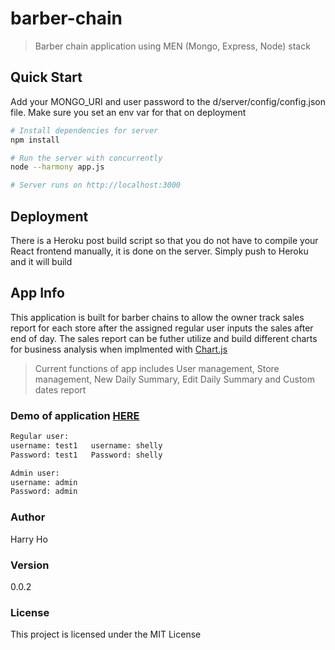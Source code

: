 # barber-chain
> Barber chain application using MEN (Mongo, Express, Node) stack

## Quick Start

Add your MONGO_URI and user password to the d/server/config/config.json file. Make sure you set an env var for that on deployment

```bash
# Install dependencies for server
npm install

# Run the server with concurrently
node --harmony app.js

# Server runs on http://localhost:3000
```

## Deployment

There is a Heroku post build script so that you do not have to compile your React frontend manually, it is done on the server. Simply push to Heroku and it will build

## App Info
This application is built for barber chains to allow the owner track sales report for each store after the assigned regular user inputs the sales after end of day. The sales report can be futher utilize and build different charts for business analysis when implmented with [Chart.js](https://www.chartjs.org/)

> Current functions of app includes User management, Store management, New Daily Summary, Edit Daily Summary and Custom dates report

### Demo of application [HERE](https://moonstonedev.herokuapp.com/)
```bash
Regular user:
username: test1   username: shelly
Password: test1   Password: shelly

Admin user:
username: admin
Password: admin
```

### Author

Harry Ho

### Version

0.0.2

### License

This project is licensed under the MIT License
